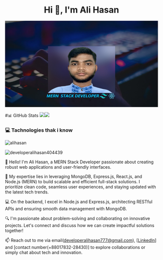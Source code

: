 <h1 align="center">Hi 👋, I'm Ali Hasan</h1>

![alihasan](https://raw.githubusercontent.com/DeveloperAlihasan404439/DeveloperAlihasan404439/main/images/banner.png)


#📊 GitHub Stats
![](https://github-readme-streak-stats.herokuapp.com?user=DeveloperAlihasan404439&theme=burnt-neon&hide_border=true)![](https://github-readme-stats.vercel.app/api?username=DeveloperAlihasan404439&theme=dark&hide_border=false&include_all_commits=false&count_private=false)


<h3 align="left">💻 Tachnologies thak i know</h3>


![alihasan](https://skillicons.dev/icons?i=html,css,tailwind,bootstrap,js,react,express,nodejs,firebase,mongodb,git,github,figma&perline=5)

<p><img align="center" src="https://github-readme-stats.vercel.app/api/top-langs?username=developeralihasan404439&show_icons=true&locale=en&layout=compact" alt="developeralihasan404439" /></p>


👋 Hello! I'm Ali Hasan, a MERN Stack Developer passionate about creating robust web applications and user-friendly interfaces.

🚀 My expertise lies in leveraging MongoDB, Express.js, React.js, and Node.js (MERN) to build scalable and efficient full-stack solutions. I prioritize clean code, seamless user experiences, and staying updated with the latest tech trends.

💻 On the backend, I excel in Node.js and Express.js, architecting RESTful APIs and ensuring smooth data management with MongoDB.

🔍 I'm passionate about problem-solving and collaborating on innovative projects. Let's connect and discuss how we can create impactful solutions together!

📫 Reach out to me via email(developeralihasan777@gmail.com),   [[LinkedIn](https://www.linkedin.com/in/ali-hasan-563001254?utm_source=share&utm_campaign=share_via&utm_content=profile&utm_medium=android_app)] and [contact number(+88017832-28430)]  to explore collaborations or simply chat about tech and innovation.



<br/>



<!-- Proudly created with GPRM ( https://gprm.itsvg.in ) -->
